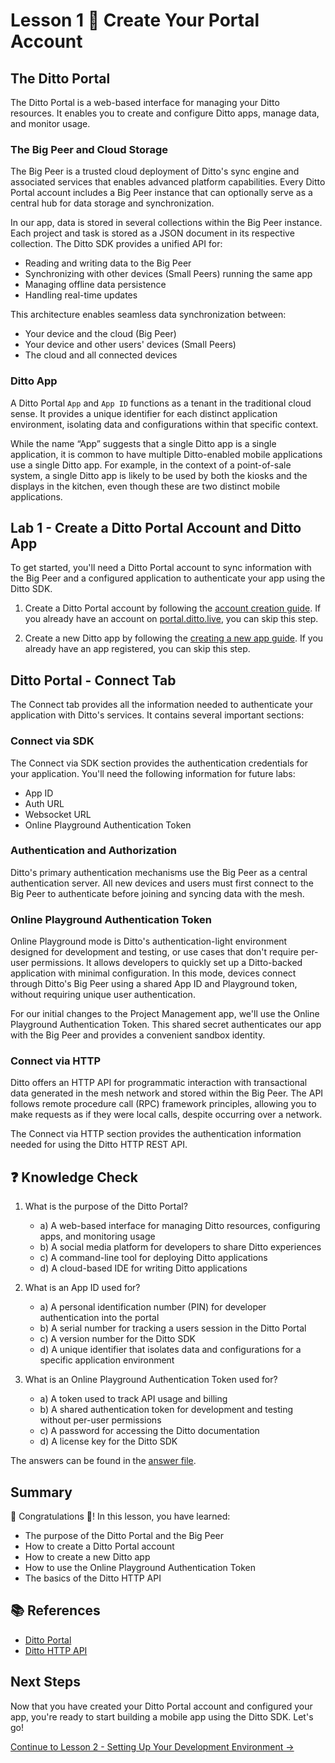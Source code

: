 # Lesson 1 🚀 Create Your Portal Account

## The Ditto Portal

The Ditto Portal is a web-based interface for managing your Ditto resources. It enables you to create and configure Ditto apps, manage data, and monitor usage.

### The Big Peer and Cloud Storage

The Big Peer is a trusted cloud deployment of Ditto's sync engine and associated services that enables advanced platform capabilities. Every Ditto Portal account includes a Big Peer instance that can optionally serve as a central hub for data storage and synchronization.

In our app, data is stored in several collections within the Big Peer instance. Each project and task is stored as a JSON document in its respective collection. The Ditto SDK provides a unified API for:
- Reading and writing data to the Big Peer
- Synchronizing with other devices (Small Peers) running the same app
- Managing offline data persistence
- Handling real-time updates

This architecture enables seamless data synchronization between:
- Your device and the cloud (Big Peer)
- Your device and other users' devices (Small Peers)
- The cloud and all connected devices

### Ditto App

A Ditto Portal `App` and `App ID` functions as a tenant in the traditional cloud sense. It provides a unique identifier for each distinct application environment, isolating data and configurations within that specific context.

While the name “App” suggests that a single Ditto app is a single application, it is common to have multiple Ditto-enabled mobile applications use a single Ditto app.  For example, in the context of a point-of-sale system, a single Ditto app is likely to be used by both the kiosks and the displays in the kitchen, even though these are two distinct mobile applications.

## Lab 1 - Create a Ditto Portal Account and Ditto App

To get started, you'll need a Ditto Portal account to sync information with the Big Peer and a configured application to authenticate your app using the Ditto SDK.

1. Create a Ditto Portal account by following the [account creation guide](https://docs.ditto.live/cloud/portal/creating-a-ditto-account). If you already have an account on [portal.ditto.live](https://portal.ditto.live/), you can skip this step.

2. Create a new Ditto app by following the [creating a new app guide](https://docs.ditto.live/cloud/portal/creating-a-new-app).  If you already have an app registered, you can skip this step.

## Ditto Portal - Connect Tab

The Connect tab provides all the information needed to authenticate your application with Ditto's services. It contains several important sections:

### Connect via SDK

The Connect via SDK section provides the authentication credentials for your application. You'll need the following information for future labs:
- App ID
- Auth URL
- Websocket URL
- Online Playground Authentication Token

### Authentication and Authorization

Ditto's primary authentication mechanisms use the Big Peer as a central authentication server. All new devices and users must first connect to the Big Peer to authenticate before joining and syncing data with the mesh.

### Online Playground Authentication Token

Online Playground mode is Ditto's authentication-light environment designed for development and testing, or use cases that don't require per-user permissions. It allows developers to quickly set up a Ditto-backed application with minimal configuration. In this mode, devices connect through Ditto's Big Peer using a shared App ID and Playground token, without requiring unique user authentication.

For our initial changes to the Project Management app, we'll use the Online Playground Authentication Token. This shared secret authenticates our app with the Big Peer and provides a convenient sandbox identity.

### Connect via HTTP

Ditto offers an HTTP API for programmatic interaction with transactional data generated in the mesh network and stored within the Big Peer. The API follows remote procedure call (RPC) framework principles, allowing you to make requests as if they were local calls, despite occurring over a network.

The Connect via HTTP section provides the authentication information needed for using the Ditto HTTP REST API.

## ❓ Knowledge Check 

1. What is the purpose of the Ditto Portal? 
   - a) A web-based interface for managing Ditto resources, configuring apps, and monitoring usage
   - b) A social media platform for developers to share Ditto experiences
   - c) A command-line tool for deploying Ditto applications
   - d) A cloud-based IDE for writing Ditto applications

2. What is an App ID used for?
   - a) A personal identification number (PIN) for developer authentication into the portal
   - b) A serial number for tracking a users session in the Ditto Portal 
   - c) A version number for the Ditto SDK
   - d) A unique identifier that isolates data and configurations for a specific application environment

3. What is an Online Playground Authentication Token used for?
   - a) A token used to track API usage and billing
   - b) A shared authentication token for development and testing without per-user permissions
   - c) A password for accessing the Ditto documentation
   - d) A license key for the Ditto SDK

The answers can be found in the [answer file](.answer).

## Summary

🎉 Congratulations 🙌! In this lesson, you have learned:
- The purpose of the Ditto Portal and the Big Peer
- How to create a Ditto Portal account
- How to create a new Ditto app
- How to use the Online Playground Authentication Token
- The basics of the Ditto HTTP API

## 📚 References

- [Ditto Portal](https://docs.ditto.live/cloud/portal)
- [Ditto HTTP API](https://docs.ditto.live/cloud/http-api)

## Next Steps

Now that you have created your Ditto Portal account and configured your app, you're ready to start building a mobile app using the Ditto SDK. Let's go!

[Continue to Lesson 2 - Setting Up Your Development Environment →](../lesson_2/README.md)

